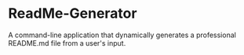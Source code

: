 # ReadMe-Generator
A command-line application that dynamically generates a professional README.md file from a user's input.

